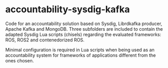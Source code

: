 # accountability-sysdig-kafka

Code for an accountability solution based on Sysdig, Librdkafka producer, Apache Kafka and MongoDB.
Three subfolders are included to contain the adapted Sysdig Lua scripts (chisels) regarding the evaluated frameworks: ROS, ROS2 and contenedorized ROS.

Minimal configuration is required in Lua scripts when being used as an accountability system for frameworks of applications different from the ones chosen.


